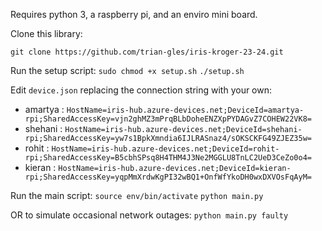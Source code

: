 Requires python 3, a raspberry pi, and an enviro mini board.

Clone this library:

```git clone https://github.com/trian-gles/iris-kroger-23-24.git```

Run the setup script:
```sudo chmod +x setup.sh```
```./setup.sh```

Edit `device.json` replacing the connection string with your own:
- amartya : `HostName=iris-hub.azure-devices.net;DeviceId=amartya-rpi;SharedAccessKey=vjn2ghMZ3mPrqBLbDoheENZXpPYDAGvZ7COHEW22VK8=`
- shehani : `HostName=iris-hub.azure-devices.net;DeviceId=shehani-rpi;SharedAccessKey=yw7s1BpkXmndia6IJLRASnaz4/sOKSCKFG49ZJEZ35w=`
- rohit : `HostName=iris-hub.azure-devices.net;DeviceId=rohit-rpi;SharedAccessKey=B5cbhSPsq8H4THM4J3Ne2MGGLU8TnLC2UeD3CeZo0o4=`
- kieran : `HostName=iris-hub.azure-devices.net;DeviceId=kieran-rpi;SharedAccessKey=yqpMmXrdwKgPI32wBQ1+OnfWfYkoDH0wxDXVOsFqAyM=`

Run the main script:
```source env/bin/activate```
```python main.py```

OR to simulate occasional network outages:
```python main.py faulty```
